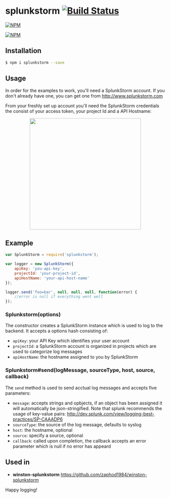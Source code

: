 # splunkstorm [![Build Status](https://travis-ci.org/zaphod1984/splunkstorm.png)](https://travis-ci.org/zaphod1984/splunkstorm)

[![NPM](https://nodei.co/npm/splunkstorm.png)](https://nodei.co/npm/splunkstorm/)

[![NPM](https://nodei.co/npm-dl/splunkstorm.png?months=3)](https://nodei.co/npm/splunkstorm/)

## Installation

````bash
$ npm i splunkstorm --save
````

## Usage

In order for the examples to work, you'll need a SplunkStorm account.
If you don't already have one, you can get one from http://www.splunkstorm.com

From your freshly set up account you'll need the SplunkStorm credentials the consist of your access token, your project Id and a API Hostname:

<p align="center">
  <img src="https://raw.github.com/zaphod1984/splunkstorm/master/img/credentials.png" width="350" />
</p>


## Example
````javascript
var SplunkStorm = require('splunkstorm');

var logger = new SplunkStorm({
    apiKey: 'you-api-key',
    projectId: 'your-project-id',
    apiHostName: 'your-api-host-name'
});

logger.send('foo=bar', null, null, null, function(error) {
    //error is null if everything went well
});

````

### Splunkstorm(options)
The constructor creates a SplunkStorm instance which is used to log to the backend.
It accepts a options hash consisting of:
* `apiKey`: your API Key which identifies your user account
* `projectId`: a SplunkStorm account is organized in projects which are used to categorize log messages
* `apiHostName`: the hostname assigned to you by SplunkStorm

### Splunkstorm#send(logMessage, sourceType, host, source, callback)
The `send` method is used to send acctual log messages and accepts five parameters:

* `message`: accepts strings and opbjects, if an object has been assigned it will automatically be json-stringified. Note that splunk recommends the usage of key-value pairs: http://dev.splunk.com/view/logging-best-practices/SP-CAAADP6
* `sourceType`: the source of the log message, defaults to syslog
* `host`: the hostname, optional
* `source`: specify a source, optional
* `callback`: called upon completion, the callback accepts an error parameter which is null if no error has appeard

## Used in
- **winston-splunkstorm** https://github.com/zaphod1984/winston-splunkstorm

Happy logging!
